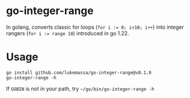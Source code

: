 # go-integer-range

In golang, converts classic for loops (`for i := 0; i<10; i++`) into integer rangers (`for i := range 10`) introduced in go 1.22.

# Usage

```
go install github.com/lukemassa/go-integer-range@v0.1.0
go-integer-range -h
```

If `GOBIN` is not in your path, try `~/go/bin/go-integer-range -h`
